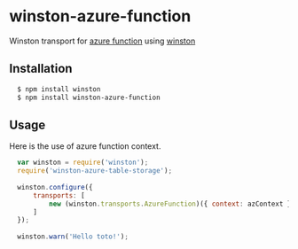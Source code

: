 # winston-azure-function

Winston transport for [azure function][2] using [winston][1]

## Installation

``` bash
  $ npm install winston
  $ npm install winston-azure-function
```

## Usage
Here is the use of azure function context.
``` js
  var winston = require('winston');
  require('winston-azure-table-storage');
  
  winston.configure({
      transports: [
          new (winston.transports.AzureFunction)({ context: azContext })
      ]
  });
  
  winston.warn('Hello toto!');
```

[1]: https://github.com/winstonjs/winston
[2]: https://docs.microsoft.com/en-us/azure/azure-functions/functions-reference-node#context-object